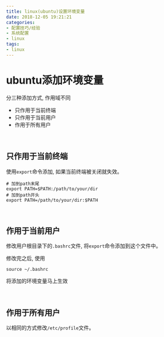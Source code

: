 ```yaml
---
title: linux(ubuntu)设置环境变量
date: 2018-12-05 19:21:21
categories:
- 配置技巧/经验
- 系统配置
- linux
tags:
- linux
---
```


# ubuntu添加环境变量

分三种添加方式, 作用域不同

* 只作用于当前终端
* 只作用于当前用户
* 作用于所有用户

<!--more-->

<br>

## 只作用于当前终端

使用`export`命令添加, 如果当前终端被关闭就失效。

```shell
# 加到path末尾
export PATH=$PATH:/path/to/your/dir
# 加到path开头
export PATH=/path/to/your/dir:$PATH
```

<br>

## 作用于当前用户

修改用户根目录下的`.bashrc`文件, 将`export`命令添加到这个文件中。

修改完之后, 使用

```shell
source ~/.bashrc
```

将添加的环境变量马上生效

<br>

## 作用于所有用户

以相同的方式修改`/etc/profile`文件。

